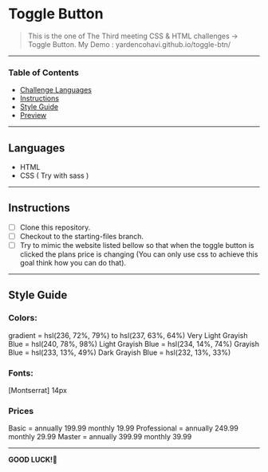 
# Toggle Button
> This is the one of The Third meeting CSS & HTML challenges -> Toggle Button.
 My Demo : yardencohavi.github.io/toggle-btn/
---

### Table of Contents

- [Challenge Languages](#Languages)
- [Instructions](#Instructions)
- [Style Guide](#Style-Guide)
- [Preview](#Preview-And-Style-Guild)

---

## Languages

* HTML
* CSS ( Try with sass )

---

## Instructions

- [ ] Clone this repository.
- [ ] Checkout to the starting-files branch.
- [ ] Try to mimic the website listed bellow so that when the toggle button is clicked the plans price is changing (You can only use css to achieve this goal think how you can do that).

---

## Style Guide

### Colors:
  gradient = hsl(236, 72%, 79%) to hsl(237, 63%, 64%)
  Very Light Grayish Blue = hsl(240, 78%, 98%)
  Light Grayish Blue = hsl(234, 14%, 74%)
  Grayish Blue = hsl(233, 13%, 49%)
  Dark Grayish Blue = hsl(232, 13%, 33%)

### Fonts:
  [Montserrat] 14px

### Prices
  Basic = annually 199.99 monthly 19.99
  Professional = annually 249.99 monthly 29.99
  Master = annually 399.99 monthly 39.99

---


**GOOD LUCK!**🚀

